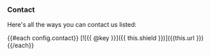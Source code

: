 ### Contact

Here's all the ways you can contact us listed:

{{#each config.contact}}
[![{{ @key }}]({{ this.shield }})]({{this.url }})
{{/each}}
